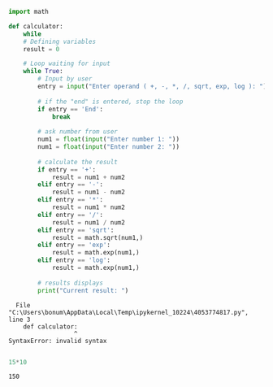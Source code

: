 ```python
import math

def calculator:
    while 
    # Defining variables
    result = 0

    # Loop waiting for input
    while True:
        # Input by user
        entry = input("Enter operand ( +, -, *, /, sqrt, exp, log ): ")
   
        # if the "end" is entered, stop the loop
        if entry == 'End':
            break
   
        # ask number from user
        num1 = float(input("Enter number 1: "))
        num1 = float(input("Enter number 2: "))
    
        # calculate the result
        if entry == '+':
            result = num1 + num2
        elif entry == '-':
            result = num1 - num2
        elif entry == '*':
            result = num1 * num2
        elif entry == '/':
            result = num1 / num2
        elif entry == 'sqrt':
            result = math.sqrt(num1,)
        elif entry == 'exp':
            result = math.exp(num1,)
        elif entry == 'log':
            result = math.exp(num1,)
    
        # results displays
        print("Current result: ")
```


      File "C:\Users\bonum\AppData\Local\Temp\ipykernel_10224\4053774817.py", line 3
        def calculator:
                      ^
    SyntaxError: invalid syntax
    



```python

```


```python
15*10

```




    150




```python

```
